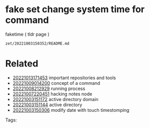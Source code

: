 # fake set change system time for command
faketime ( tldr page )

` zet/20221003150352/README.md `

# Related

- [20221013171453](/zet/20221013171453/README.md) important repositories and tools
- [20221009014200](/zet/20221009014200/README.md) concept of a command
- [20221008212929](/zet/20221008212929/README.md) running process
- [20221007220451](/zet/20221007220451/README.md) hacking notes node
- [20221003151172](/zet/20221003151172/README.md) active directory domain
- [20221003151144](/zet/20221003151144/README.md) active directory 
- [20221003150306](/zet/20221003150306/README.md) modify date with touch timestomping

Tags:

    
